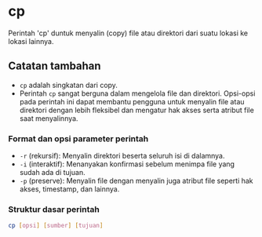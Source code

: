 # cp

Perintah 'cp' duntuk menyalin (copy) file atau direktori dari suatu lokasi ke lokasi lainnya.

## Catatan tambahan

- `cp` adalah singkatan dari copy.
- Perintah `cp` sangat berguna dalam mengelola file dan direktori. Opsi-opsi pada perintah ini dapat membantu pengguna untuk menyalin file atau direktori dengan lebih fleksibel dan mengatur hak akses serta atribut file saat menyalinnya.

### Format dan opsi parameter perintah

- `-r` (rekursif): Menyalin direktori beserta seluruh isi di dalamnya.
- `-i` (interaktif): Menanyakan konfirmasi sebelum menimpa file yang sudah ada di tujuan.
- `-p` (preserve): Menyalin file dengan menyalin juga atribut file seperti hak akses, timestamp, dan lainnya.

### Struktur dasar perintah

```bash
cp [opsi] [sumber] [tujuan]
```